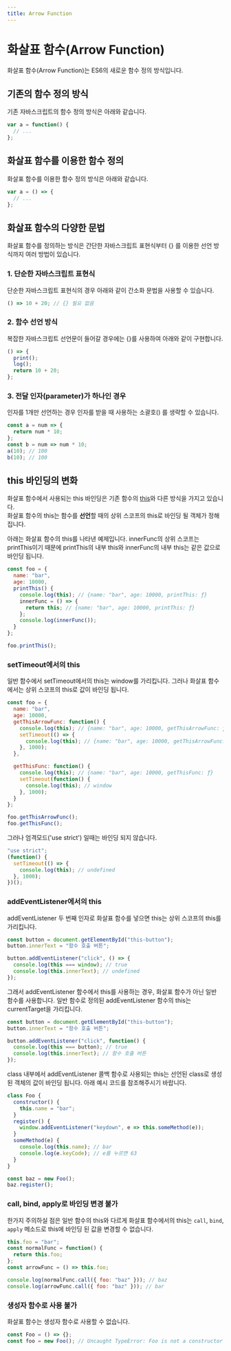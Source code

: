 ```yaml
---
title: Arrow Function
---
```


# 화살표 함수(Arrow Function)

화살표 함수(Arrow Function)는 ES6의 새로운 함수 정의 방식입니다.

## 기존의 함수 정의 방식

기존 자바스크립트의 함수 정의 방식은 아래와 같습니다.

```js
var a = function() {
  // ...
};
```

## 화살표 함수를 이용한 함수 정의

화살표 함수를 이용한 함수 정의 방식은 아래와 같습니다.

```js
var a = () => {
  // ...
};
```

## 화살표 함수의 다양한 문법

화살표 함수를 정의하는 방식은 간단한 자바스크립트 표현식부터 {} 를 이용한 선언 방식까지 여러 방법이 있습니다.

### 1. 단순한 자바스크립트 표현식

단순한 자바스크립트 표현식의 경우 아래와 같이 간소화 문법을 사용할 수 있습니다.

```js
() => 10 + 20; // {} 필요 없음
```

### 2. 함수 선언 방식

복잡한 자바스크립트 선언문이 들어갈 경우에는 {}를 사용하여 아래와 같이 구현합니다.

```js
() => {
  print();
  log();
  return 10 + 20;
};
```

### 3. 전달 인자(parameter)가 하나인 경우

인자를 1개만 선언하는 경우 인자를 받을 때 사용하는 소괄호() 를 생략할 수 있습니다.

```js
const a = num => {
  return num * 10;
};
const b = num => num * 10;
a(10); // 100
b(10); // 100
```

## this 바인딩의 변화

화살표 함수에서 사용되는 this 바인딩은 기존 함수의 [this](https://joshua1988.github.io/vue-camp/js/this.html)와 다른 방식을 가지고 있습니다. <br />화살표 함수의 this는 함수를 **선언**할 때의 상위 스코프의 this로 바인딩 될 객체가 정해집니다.

아래는 화살표 함수의 this를 나타낸 예제입니다. innerFunc의 상위 스코프는 printThis이기 때문에 printThis의 내부 this와 innerFunc의 내부 this는 같은 값으로 바인딩 됩니다.

```js
const foo = {
  name: "bar",
  age: 10000,
  printThis() {
    console.log(this); // {name: "bar", age: 10000, printThis: ƒ}
    innerFunc = () => {
      return this; // {name: "bar", age: 10000, printThis: ƒ}
    };
    console.log(innerFunc());
  }
};

foo.printThis();
```

### setTimeout에서의 this

일반 함수에서 setTimeout에서의 this는 window를 가리킵니다. 그러나 화살표 함수에서는 상위 스코프의 this로 값이 바인딩 됩니다.

```js
const foo = {
  name: "bar",
  age: 10000,
  getThisArrowFunc: function() {
    console.log(this); // {name: "bar", age: 10000, getThisArrowFunc: ƒ}
    setTimeout(() => {
      console.log(this); // {name: "bar", age: 10000, getThisArrowFunc: ƒ}
    }, 1000);
  },

  getThisFunc: function() {
    console.log(this); // {name: "bar", age: 10000, getThisFunc: ƒ}
    setTimeout(function() {
      console.log(this); // window
    }, 1000);
  }
};

foo.getThisArrowFunc();
foo.getThisFunc();
```

그러나 엄격모드('use strict') 일때는 바인딩 되지 않습니다.

```js
"use strict";
(function() {
  setTimeout(() => {
    console.log(this); // undefined
  }, 1000);
})();
```

### addEventListener에서의 this

addEventListener 두 번째 인자로 화살표 함수를 넣으면 this는 상위 스코프의 this를 가리킵니다.

```js
const button = document.getElementById("this-button");
button.innerText = "함수 호출 버튼";

button.addEventListener("click", () => {
  console.log(this === window); // true
  console.log(this.innerText); // undefined
});
```

그래서 addEventListener 함수에서 this를 사용하는 경우, 화살표 함수가 아닌 일반 함수를 사용합니다. 일반 함수로 정의된 addEventListener 함수의 this는 currentTarget을 가리킵니다.

```js
const button = document.getElementById("this-button");
button.innerText = "함수 호출 버튼";

button.addEventListener("click", function() {
  console.log(this === button); // true
  console.log(this.innerText); // 함수 호출 버튼
});
```

class 내부에서 addEventListener 콜백 함수로 사용되는 this는 선언된 class로 생성된 객체의 값이 바인딩 됩니다. 아래 예시 코드를 참조해주시기 바랍니다.

```js
class Foo {
  constructor() {
    this.name = "bar";
  }
  register() {
    window.addEventListener("keydown", e => this.someMethod(e));
  }
  someMethod(e) {
    console.log(this.name); // bar
    console.log(e.keyCode); // e를 누르면 63
  }
}

const baz = new Foo();
baz.register();
```

### call, bind, apply로 바인딩 변경 불가

한가지 주의하실 점은 일반 함수의 this와 다르게 화살표 함수에서의 this는 `call`, `bind`, `apply` 메소드로 this에 바인딩 된 값을 변경할 수 없습니다.

```js
this.foo = "bar";
const normalFunc = function() {
  return this.foo;
};
const arrowFunc = () => this.foo;

console.log(normalFunc.call({ foo: "baz" })); // baz
console.log(arrowFunc.call({ foo: "baz" })); // bar
```

### 생성자 함수로 사용 불가

화살표 함수는 생성자 함수로 사용할 수 없습니다.

```js
const Foo = () => {};
const foo = new Foo(); // Uncaught TypeError: Foo is not a constructor
```
